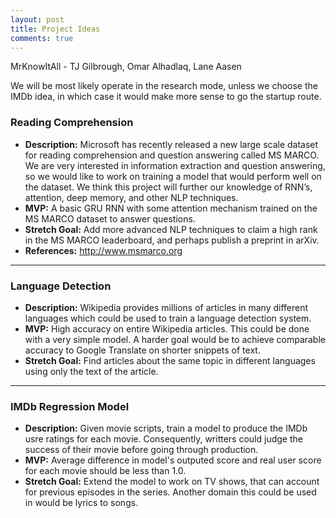 ```yaml
---
layout: post
title: Project Ideas
comments: true
---
```


MrKnowItAll - TJ Gilbrough, Omar Alhadlaq, Lane Aasen

We will be most likely operate in the research mode, unless we choose the IMDb idea, in which case it would make more sense to go the startup route.

### [](#header-3)Reading Comprehension
- **Description:** Microsoft has recently released a new large scale dataset for reading comprehension and question answering called MS MARCO. We are very interested in information extraction and question answering, so we would like to work on training a model that would perform well on the dataset. We think this project will further our knowledge of RNN’s, attention, deep memory, and other NLP techniques.
- **MVP:** A basic GRU RNN with some attention mechanism trained on the MS MARCO dataset to answer questions.
- **Stretch Goal:** Add more advanced NLP techniques to claim a high rank in the MS MARCO leaderboard, and perhaps publish a preprint in arXiv.
- **References:** http://www.msmarco.org

* * *

### [](#header-3)Language Detection
- **Description:** Wikipedia provides millions of articles in many different languages which could be used to train a language detection system.
- **MVP:** High accuracy on entire Wikipedia articles. This could be done with a very simple model. A harder goal would be to achieve comparable accuracy to Google Translate on shorter snippets of text.
- **Stretch Goal:** Find articles about the same topic in different languages using only the text of the article.

* * *

### [](#header-3)IMDb Regression Model
- **Description:** Given movie scripts, train a model to produce the IMDb usre ratings for each movie. Consequently, writters could judge the success of their movie before going through production.
- **MVP:** Average difference in model's outputed score and real user score for each movie should be less than 1.0.
- **Stretch Goal:** Extend the model to work on TV shows, that can account for previous episodes in the series. Another domain this could be used in would be lyrics to songs.
